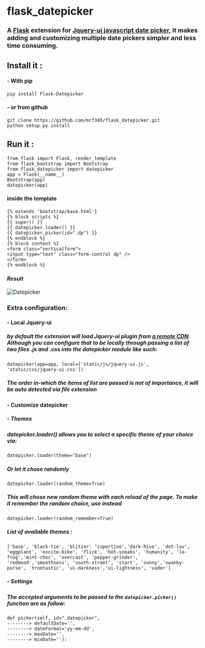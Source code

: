 # flask_datepicker
### A [Flask][a29e93c5] extension for [Jquery-ui javascript date picker][3dec2ee7], it makes adding and customizing multiple date pickers simpler and less time consuming.

  [a29e93c5]: http://flask.pocoo.org/ "Flask website"
  [3dec2ee7]: https://jqueryui.com/datepicker/ "Jquery-ui datepicker"

## Install it :
#### - With pip
`pip install Flask-Datepicker` <br />
#### - or from github
`git clone https://github.com/mrf345/flask_datepicker.git`<br />
`python setup.py install`
## Run it :
`from flask import Flask, render_template` <br />
`from flask_bootstrap import Bootstrap` <br />
`from flask_datepicker import datepicker` <br />
`app = Flask(__name__)` <br />
`Bootstrap(app)` <br />
`datepicker(app)` <br />
#### inside the template
`{% extends 'bootstrap/base.html'}` <br />
`{% block scripts %}` <br />
`{{ super() }}` <br />
`{{ datepicker.loader() }}` <br />
`{{ datepicker.picker(id=".dp") }}` <br />
`{% endblock %}`<br />
`{% block content %}` <br />
`<form class="verticalform">`<br />
`<input type="text" class="form-control dp" />` <br />
`</form>`<br />
`{% endblock %}` <br />

#### _Result_
![Datepicker](https://raw.githubusercontent.com/usb-resetter/usb-resetter.github.io/master/images/datepicker.png)
### Extra configuration:
#### - Local Jquery-ui
##### by default the extension will load Jquery-ui plugin from [a remote CDN][25530337]. Although you can configure that to be locally through passing a list of two files .js and .css into the datepicker module like such:
`datepicker(app=app, local=['static/js/jquery-ui.js', 'static/css/jquery-ui.css'])`
##### _The order in-which the items of list are passed is not of importance, it will be auto detected via file extension_

[25530337]: https://code.jquery.com/ui/ "Jquery-ui CDN"

#### - Customize datepicker
##### - Themes
##### datepicker.loader() allows you to select a specific theme of your choice via:
`datepicker.loader(theme="base")`
##### _Or let it chose randomly_
`datepicker.loader(random_theme=True)`
##### _This will chose new random theme with each reload of the page. To make it remember the random choice, use instead_
`datepicker.loader(random_remember=True)`
##### _List of available themes :_
`['base', 'black-tie', 'blitzer' 'cupertino','dark-hive', 'dot-luv', 'eggplant', 'excite-bike', 'flick', 'hot-sneaks', 'humanity', 'le-frog','mint-choc', 'overcast', 'pepper-grinder', 'redmond','smoothness', 'south-street', 'start', 'sunny','swanky-purse', 'trontastic', 'ui-darkness','ui-lightness', 'vader']`

##### - Settings
##### The accepted arguments to be passed to the `datepicker.picker()` function are as follow:
`def picker(self, id=".datepicker",` <br />
`--------> defaultDate='',` <br />
`--------> dateFormat='yy-mm-dd',`<br />
`--------> maxDate='',`<br />
`--------> minDate=''):`<br />
